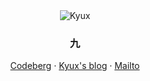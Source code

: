 <div align="center">
  <img src="https://raw.githubusercontent.com/Kyux-Channel/Kyux-Channel/main/kyu.png" alt="Kyux" />
  <h3>九</h3>
  <p><a href="https://developer.mozilla.org/">Codeberg</a> · <a href="mailto:jiupinx@outlook.com">Kyux's blog</a> · <a href="https://jiupinx.github.io/">Mailto</a></p>
</div>
